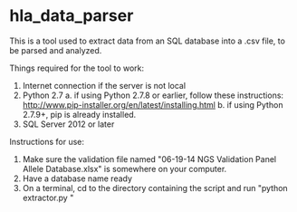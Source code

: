 # hla_data_parser
This is a tool used to extract data from an SQL database into a .csv file, to be parsed and analyzed.

Things required for the tool to work:

1. Internet connection if the server is not local
2. Python 2.7
  a. if using Python 2.7.8 or earlier, follow these instructions: http://www.pip-installer.org/en/latest/installing.html
  b. if using Python 2.7.9+, pip is already installed.
3. SQL Server 2012 or later
  
Instructions for use:

1. Make sure the validation file named "06-19-14 NGS Validation Panel Allele Database.xlsx" is somewhere on your computer.
2. Have a database name ready
3. On a terminal, cd to the directory containing the script and run "python extractor.py <database-name>"
